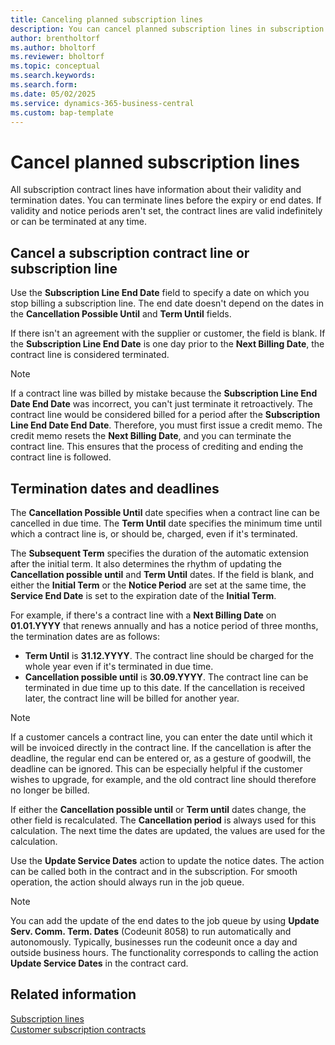 ```yaml
---
title: Canceling planned subscription lines
description: You can cancel planned subscription lines in subscription billing.
author: brentholtorf
ms.author: bholtorf
ms.reviewer: bholtorf
ms.topic: conceptual
ms.search.keywords: 
ms.search.form: 
ms.date: 05/02/2025
ms.service: dynamics-365-business-central
ms.custom: bap-template
---
```


# Cancel planned subscription lines

All subscription contract lines have information about their validity and termination dates. You can terminate lines before the expiry or end dates. If validity and notice periods aren't set, the contract lines are valid indefinitely or can be terminated at any time.

## Cancel a subscription contract line or subscription line

Use the **Subscription Line End Date** field to specify a date on which you stop billing a subscription line. The end date doesn't depend on the dates in the **Cancellation Possible Until** and **Term Until** fields. 

If there isn't an agreement with the supplier or customer, the field is blank. If the **Subscription Line End Date** is one day prior to the **Next Billing Date**, the contract line is considered terminated. <!--When you run the **Update Service Dates** action, the contract line is marked as closed on the customer subscription contract. To learn more, go to [Customer subscription contracts](customer-contracts.md#customer-contracts). I don't see this action anywhere-->

> [!NOTE]
> If a contract line was billed by mistake because the **Subscription Line End Date End Date** was incorrect, you can't just terminate it retroactively. The contract line would be considered billed for a period after the **Subscription Line End Date End Date**. Therefore, you must first issue a credit memo. The credit memo resets the **Next Billing Date**, and you can terminate the contract line. This ensures that the process of crediting and ending the contract line is followed.

## Termination dates and deadlines

The **Cancellation Possible Until** date specifies when a contract line can be cancelled in due time. The **Term Until** date specifies the minimum time until which a contract line is, or should be, charged, even if it's terminated.

The **Subsequent Term** specifies the duration of the automatic extension after the initial term. It also determines the rhythm of updating the **Cancellation possible until** and **Term Until** dates. If the field is blank, and either the **Initial Term** or the **Notice Period** are set at the same time, the **Service End Date** is set to the expiration date of the **Initial Term**.

For example, if there's a contract line with a **Next Billing Date** on **01.01.YYYY** that renews annually and has a notice period of three months, the termination dates are as follows:

* **Term Until** is **31.12.YYYY**. The contract line should be charged for the whole year even if it's terminated in due time.
* **Cancellation possible until** is **30.09.YYYY**. The contract line can be terminated in due time up to this date. If the cancellation is received later, the contract line will be billed for another year.

> [!NOTE]
> If a customer cancels a contract line, you can enter the date until which it will be invoiced directly in the contract line. If the cancellation is after the deadline, the regular end can be entered or, as a gesture of goodwill, the deadline can be ignored. This can be especially helpful if the customer wishes to upgrade, for example, and the old contract line should therefore no longer be billed.

If either the **Cancellation possible until** or **Term until** dates change, the other field is recalculated. The **Cancellation period** is always used for this calculation. The next time the dates are updated, the values are used for the calculation.

Use the **Update Service Dates** action to update the notice dates. The action can be called both in the contract and in the subscription. For smooth operation, the action should always run in the job queue.

> [!NOTE]
> You can add the update of the end dates to the job queue by using **Update Serv. Comm. Term. Dates** (Codeunit 8058) to run automatically and autonomously. Typically, businesses run the codeunit once a day and outside business hours. The functionality corresponds to calling the action **Update Service Dates** in the contract card.

## Related information

[Subscription lines](so-service-commitments.md)  
[Customer subscription contracts](customer-contracts.md)  
